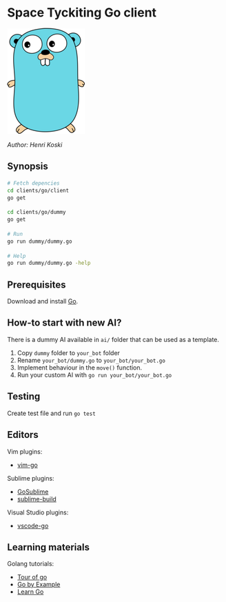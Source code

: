 # Space Tyckiting Go client

![logo](logo.png)

*Author: Henri Koski*

## Synopsis

```sh
# Fetch depencies
cd clients/go/client
go get

cd clients/go/dummy
go get

# Run
go run dummy/dummy.go

# Help
go run dummy/dummy.go -help
```

## Prerequisites

Download and install [Go](https://golang.org/doc/install).

## How-to start with new AI?

There is a dummy AI available in `ai/` folder that can be used as a template.
 1. Copy `dummy` folder to `your_bot` folder
 2. Rename `your_bot/dummy.go` to `your_bot/your_bot.go`
 3. Implement behaviour in the `move()` function.
 4. Run your custom AI with `go run your_bot/your_bot.go`


## Testing

Create test file and run `go test`

## Editors

Vim plugins:
* [vim-go](https://github.com/fatih/vim-go)

Sublime plugins:
* [GoSublime](https://github.com/DisposaBoy/GoSublime)
* [sublime-build](https://github.com/golang/sublime-build)

Visual Studio plugins:
* [vscode-go](https://github.com/Microsoft/vscode-go)

## Learning materials

Golang tutorials:
* [Tour of go](https://tour.golang.org)
* [Go by Example](https://gobyexample.com/)
* [Learn Go](https://github.com/golang/go/wiki/Learn)
